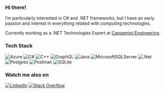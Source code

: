 ### Hi there!

I’m particularly interested in C# and .NET frameworks, but I have an early passion and interest in everything related with computing technologies.

Currently working as a .NET Technologies Expert at [Capgemini Engineering](https://capgemini-engineering.com/).

### Tech Stack
![Azure](https://img.shields.io/badge/azure-%230072C6.svg?style=flat&logo=azure-devops&logoColor=white)
![C#](https://img.shields.io/badge/c%23-%23239120.svg?style=flat&logo=c-sharp&logoColor=white)
![C++](https://img.shields.io/badge/c++-%2300599C.svg?style=flat&logo=c%2B%2B&logoColor=white)
![GraphQL](https://img.shields.io/badge/-GraphQL-E10098?style=flat&logo=graphql&logoColor=white)
![Java](https://img.shields.io/badge/java-%23ED8B00.svg?style=flat&logo=java&logoColor=white)
![MicrosoftSQLServer](https://img.shields.io/badge/Microsoft%20SQL%20Server-CC2927?style=flat&logo=microsoft%20sql%20server&logoColor=white)
![.Net](https://img.shields.io/badge/.NET-5C2D91?style=flat&logo=.net&logoColor=white)
![Postgres](https://img.shields.io/badge/postgres-%23316192.svg?style=flat&logo=postgresql&logoColor=white)
![Postman](https://img.shields.io/badge/Postman-FF6C37?style=flat&logo=postman&logoColor=white)
![SQLite](https://img.shields.io/badge/sqlite-%2307405e.svg?style=flat&logo=sqlite&logoColor=white)

### Watch me also on
[![LinkedIn](https://img.shields.io/badge/LinkedIn-%230077B5.svg?logo=linkedin&logoColor=white)](https://linkedin.com/in/israelgomezdecelis)
[![Stack Overflow](https://img.shields.io/badge/-Stackoverflow-FE7A16?logo=stack-overflow&logoColor=white)](https://stackoverflow.com/users/62431/igece) 
